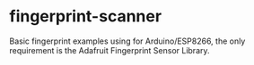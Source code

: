 # fingerprint-scanner
Basic fingerprint examples using for Arduino/ESP8266, the only requirement is the Adafruit Fingerprint Sensor Library.
